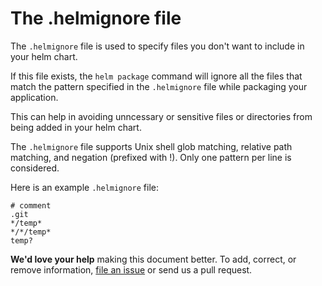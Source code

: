 # The .helmignore file

The `.helmignore` file is used to specify files you don't want to include in your helm chart.

If this file exists, the `helm package` command will ignore all the files that match the pattern specified in the `.helmignore` file while packaging your application.

This can help in avoiding unncessary or sensitive files or directories from being added in your helm chart.

The `.helmignore` file supports Unix shell glob matching, relative path matching, and negation (prefixed with !). Only one pattern per line is considered.

Here is an example `.helmignore` file:

```
# comment
.git
*/temp*
*/*/temp*
temp?
```

**We'd love your help** making this document better. To add, correct, or remove
information, [file an issue](https://github.com/helm/helm/issues) or
send us a pull request.
